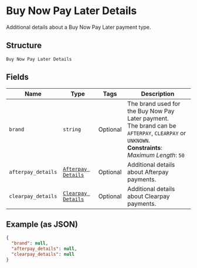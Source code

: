 
# Buy Now Pay Later Details

Additional details about a Buy Now Pay Later payment type.

## Structure

`Buy Now Pay Later Details`

## Fields

| Name | Type | Tags | Description |
|  --- | --- | --- | --- |
| `brand` | `string` | Optional | The brand used for the Buy Now Pay Later payment.<br>The brand can be `AFTERPAY`, `CLEARPAY` or `UNKNOWN`.<br>**Constraints**: *Maximum Length*: `50` |
| `afterpay_details` | [`Afterpay Details`](../../doc/models/afterpay-details.md) | Optional | Additional details about Afterpay payments. |
| `clearpay_details` | [`Clearpay Details`](../../doc/models/clearpay-details.md) | Optional | Additional details about Clearpay payments. |

## Example (as JSON)

```json
{
  "brand": null,
  "afterpay_details": null,
  "clearpay_details": null
}
```

